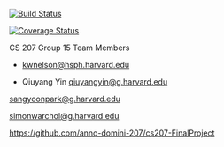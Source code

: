 [![Build Status](https://travis-ci.org/anno-domini-207/cs207-FinalProject.svg?branch=master)](https://travis-ci.org/anno-domini-207/cs207-FinalProject.svg?branch=master)

[![Coverage Status](https://codecov.io/gh/anno-domini-207/cs207-FinalProject/branch/master/graph/badge.svg)](https://codecov.io/gh/anno-domini-207/cs207-FinalProject)

CS 207 Group 15
Team Members

- kwnelson@hsph.harvard.edu

- Qiuyang Yin qiuyangyin@g.harvard.edu

sangyoonpark@g.harvard.edu

simonwarchol@g.harvard.edu

https://github.com/anno-domini-207/cs207-FinalProject


